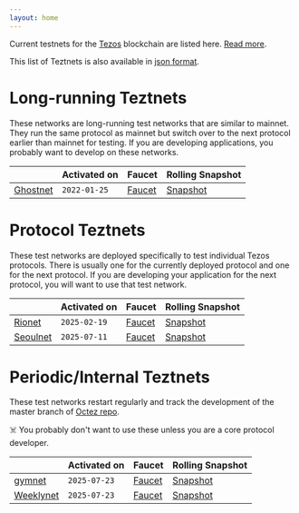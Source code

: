 ```yaml
---
layout: home
---
```


Current testnets for the [Tezos](https://tezos.com) blockchain are listed here. [Read more](about/).

This list of Teztnets is also available in [json format](https://teztnets.com/teztnets.json).

# Long-running Teztnets

These networks are long-running test networks that are similar to mainnet. They run the same protocol as mainnet but switch over to the next protocol earlier than mainnet for testing. If you are developing applications, you probably want to develop on these networks.

| | Activated on | Faucet | Rolling Snapshot |
|-------|---------------------|--|-----|
| [Ghostnet](/ghostnet-about) | `2022-01-25` | [Faucet](https://faucet.ghostnet.teztnets.com) | [Snapshot](https://snapshots.tzinit.org/ghostnet/rolling) |



# Protocol Teztnets

These test networks are deployed specifically to test individual Tezos protocols. There is usually one for the currently deployed protocol and one for the next protocol. If you are developing your application for the next protocol, you will want to use that test network.

| | Activated on | Faucet | Rolling Snapshot |
|-------|---------------------|--|-----|
| [Rionet](/rionet-about) | `2025-02-19` | [Faucet](https://faucet.rionet.teztnets.com) | [Snapshot](https://snapshots.tzinit.org/rionet/rolling) |
| [Seoulnet](/seoulnet-about) | `2025-07-11` | [Faucet](https://faucet.seoulnet.teztnets.com) | [Snapshot](https://snapshots.tzinit.org/seoulnet/rolling) |



# Periodic/Internal Teztnets

These test networks restart regularly and track the development of the master branch of [Octez repo](https://gitlab.com/tezos/tezos/).
 
☠️ You probably don't want to use these unless you are a core protocol developer.

| | Activated on | Faucet | Rolling Snapshot |
|-------|---------------------|--|-----|
| [gymnet](/gymnet-about) | `2025-07-23` | [Faucet](https://faucet.gymnet.teztnets.com) | [Snapshot](https://snapshots.tzinit.org/gymnet/rolling) |
| [Weeklynet](/weeklynet-about) | `2025-07-23` | [Faucet](https://faucet.weeklynet-2025-07-23.teztnets.com) | [Snapshot](https://snapshots.tzinit.org/weeklynet/rolling) |



